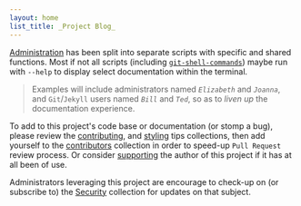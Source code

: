 ```yaml
---
layout: home
list_title: _Project Blog_
---
```


[Administration][administration] has been split into separate scripts with specific and shared functions. Most if not all scripts (including [`git-shell-commands`][git-shell-commands]) maybe run with `--help` to display select documentation within the terminal.


> Examples will include administrators named _`Elizabeth`_ and _`Joanna`_, and `Git`/`Jekyll` users named _`Bill`_ and _`Ted`_, so as to _liven up_ the documentation experience.


To add to this project's code base or documentation (or stomp a bug), please review the [contributing], and [styling] tips collections, then add yourself to the [contributors] collection in order to speed-up `Pull Request` review process. Or consider [supporting][support] the author of this project if it has at all been of use.


Administrators leveraging this project are encourage to check-up on (or subscribe to) the [Security][security] collection for updates on that subject.



[administration]: /Jekyll_Admin/administration/
[git-shell-commands]: /Jekyll_Admin/git_shell_commands/
[contributing]: /Jekyll_Admin/contributing/
[contributors]: /Jekyll_Admin/contributors/
[security]: /Jekyll_Admin/security/
[styling]: /Jekyll_Admin/styling/
[support]: /Jekyll_Admin/support/
